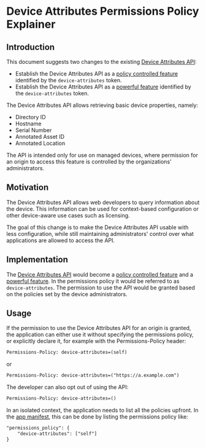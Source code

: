 # Device Attributes Permissions Policy Explainer

## Introduction

This document suggests two changes to the existing
[Device Attributes API](https://wicg.github.io/WebApiDevice/device_attributes/):

- Establish the Device Attributes API as a
  [policy controlled feature](https://www.w3.org/TR/permissions-policy-1/#policy-controlled-feature)
  identified by the `device-attributes` token.
- Establish the Device Attributes API as a
  [powerful feature](https://w3c.github.io/permissions/#dfn-powerful-feature)
  identified by the `device-attributes` token.

The Device Attributes API allows retrieving basic device properties, namely:

- Directory ID
- Hostname
- Serial Number
- Annotated Asset ID
- Annotated Location

The API is intended only for use on managed devices, where permission for an
origin to access this feature is controlled by the organizations'
administrators.

## Motivation

The Device Attributes API allows web developers to query information about the
device. This information can be used for context-based configuration or other
device-aware use cases such as licensing.

The goal of this change is to make the Device Attributes API usable with less
configuration, while still maintaining administrators' control over what
applications are allowed to access the API.

## Implementation

The
[Device Attributes API](https://wicg.github.io/WebApiDevice/device_attributes/)
would become a
[policy controlled feature](https://www.w3.org/TR/permissions-policy-1/#policy-controlled-feature)
and a
[powerful feature](https://w3c.github.io/permissions/#dfn-powerful-feature). In
the permissions policy it would be referred to as `device-attributes`. The
permission to use the API would be granted based on the policies set by the
device administrators.

## Usage

If the permission to use the Device Attributes API for an origin is granted, the
application can either use it without specifying the permissions policy, or
explicitly declare it, for example with the Permissions-Policy header:

```html
Permissions-Policy: device-attributes=(self)
```

or

```html
Permissions-Policy: device-attributes=("https://a.example.com")
```

The developer can also opt out of using the API:

```html
Permissions-Policy: device-attributes=()
```

In an isolated context, the application needs to list all the policies upfront.
In the [app manifest](https://www.w3.org/TR/appmanifest/), this can be done by
listing the permissions policy like:

```html
"permissions_policy": {
    "device-attributes": ["self"]
}
```
